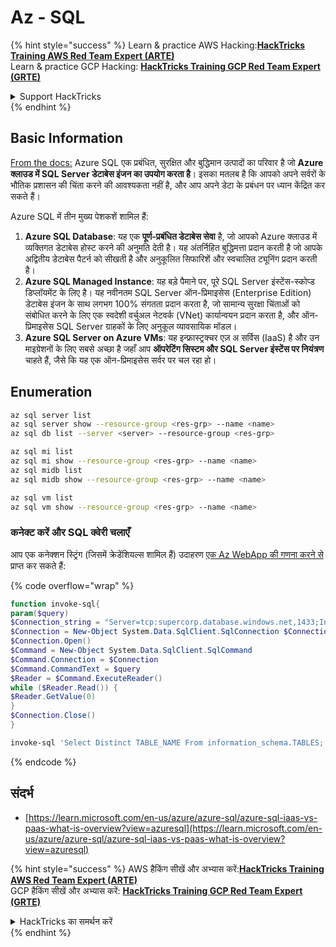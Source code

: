 # Az - SQL

{% hint style="success" %}
Learn & practice AWS Hacking:<img src="../../../.gitbook/assets/image (1) (1) (1) (1).png" alt="" data-size="line">[**HackTricks Training AWS Red Team Expert (ARTE)**](https://training.hacktricks.xyz/courses/arte)<img src="../../../.gitbook/assets/image (1) (1) (1) (1).png" alt="" data-size="line">\
Learn & practice GCP Hacking: <img src="../../../.gitbook/assets/image (2) (1).png" alt="" data-size="line">[**HackTricks Training GCP Red Team Expert (GRTE)**<img src="../../../.gitbook/assets/image (2) (1).png" alt="" data-size="line">](https://training.hacktricks.xyz/courses/grte)

<details>

<summary>Support HackTricks</summary>

* Check the [**subscription plans**](https://github.com/sponsors/carlospolop)!
* **Join the** 💬 [**Discord group**](https://discord.gg/hRep4RUj7f) or the [**telegram group**](https://t.me/peass) or **follow** us on **Twitter** 🐦 [**@hacktricks\_live**](https://twitter.com/hacktricks_live)**.**
* **Share hacking tricks by submitting PRs to the** [**HackTricks**](https://github.com/carlospolop/hacktricks) and [**HackTricks Cloud**](https://github.com/carlospolop/hacktricks-cloud) github repos.

</details>
{% endhint %}

## Basic Information

[From the docs:](https://learn.microsoft.com/en-us/azure/azure-sql/azure-sql-iaas-vs-paas-what-is-overview) Azure SQL एक प्रबंधित, सुरक्षित और बुद्धिमान उत्पादों का परिवार है जो **Azure क्लाउड में SQL Server डेटाबेस इंजन का उपयोग करता है**। इसका मतलब है कि आपको अपने सर्वरों के भौतिक प्रशासन की चिंता करने की आवश्यकता नहीं है, और आप अपने डेटा के प्रबंधन पर ध्यान केंद्रित कर सकते हैं।

Azure SQL में तीन मुख्य पेशकशें शामिल हैं:

1. **Azure SQL Database**: यह एक **पूर्ण-प्रबंधित डेटाबेस सेवा** है, जो आपको Azure क्लाउड में व्यक्तिगत डेटाबेस होस्ट करने की अनुमति देती है। यह अंतर्निहित बुद्धिमत्ता प्रदान करती है जो आपके अद्वितीय डेटाबेस पैटर्न को सीखती है और अनुकूलित सिफारिशें और स्वचालित ट्यूनिंग प्रदान करती है।
2. **Azure SQL Managed Instance**: यह बड़े पैमाने पर, पूरे SQL Server इंस्टेंस-स्कोप्ड डिप्लॉयमेंट के लिए है। यह नवीनतम SQL Server ऑन-प्रिमाइसेस (Enterprise Edition) डेटाबेस इंजन के साथ लगभग 100% संगतता प्रदान करता है, जो सामान्य सुरक्षा चिंताओं को संबोधित करने के लिए एक स्वदेशी वर्चुअल नेटवर्क (VNet) कार्यान्वयन प्रदान करता है, और ऑन-प्रिमाइसेस SQL Server ग्राहकों के लिए अनुकूल व्यावसायिक मॉडल।
3. **Azure SQL Server on Azure VMs**: यह इन्फ्रास्ट्रक्चर एज़ अ सर्विस (IaaS) है और उन माइग्रेशनों के लिए सबसे अच्छा है जहाँ आप **ऑपरेटिंग सिस्टम और SQL Server इंस्टेंस पर नियंत्रण** चाहते हैं, जैसे कि यह एक ऑन-प्रिमाइसेस सर्वर पर चल रहा हो।

## Enumeration
```bash
az sql server list
az sql server show --resource-group <res-grp> --name <name>
az sql db list --server <server> --resource-group <res-grp>

az sql mi list
az sql mi show --resource-group <res-grp> --name <name>
az sql midb list
az sql midb show --resource-group <res-grp> --name <name>

az sql vm list
az sql vm show --resource-group <res-grp> --name <name>
```
### कनेक्ट करें और SQL क्वेरी चलाएँ

आप एक कनेक्शन स्ट्रिंग (जिसमें क्रेडेंशियल्स शामिल हैं) उदाहरण [एक Az WebApp की गणना करने से](az-azure-app-service.md) प्राप्त कर सकते हैं:

{% code overflow="wrap" %}
```powershell
function invoke-sql{
param($query)
$Connection_string = "Server=tcp:supercorp.database.windows.net,1433;Initial Catalog=flag;Persist Security Info=False;User ID=db_read;Password=gAegH!324fAG!#1fht;MultipleActiveResultSets=False;Encrypt=True;TrustServerCertificate=False;Connection Timeout=30;"
$Connection = New-Object System.Data.SqlClient.SqlConnection $Connection_string
$Connection.Open()
$Command = New-Object System.Data.SqlClient.SqlCommand
$Command.Connection = $Connection
$Command.CommandText = $query
$Reader = $Command.ExecuteReader()
while ($Reader.Read()) {
$Reader.GetValue(0)
}
$Connection.Close()
}

invoke-sql 'Select Distinct TABLE_NAME From information_schema.TABLES;'
```
{% endcode %}

## संदर्भ

* [https://learn.microsoft.com/en-us/azure/azure-sql/azure-sql-iaas-vs-paas-what-is-overview?view=azuresql](https://learn.microsoft.com/en-us/azure/azure-sql/azure-sql-iaas-vs-paas-what-is-overview?view=azuresql)

{% hint style="success" %}
AWS हैकिंग सीखें और अभ्यास करें:<img src="../../../.gitbook/assets/image (1) (1) (1) (1).png" alt="" data-size="line">[**HackTricks Training AWS Red Team Expert (ARTE)**](https://training.hacktricks.xyz/courses/arte)<img src="../../../.gitbook/assets/image (1) (1) (1) (1).png" alt="" data-size="line">\
GCP हैकिंग सीखें और अभ्यास करें: <img src="../../../.gitbook/assets/image (2) (1).png" alt="" data-size="line">[**HackTricks Training GCP Red Team Expert (GRTE)**<img src="../../../.gitbook/assets/image (2) (1).png" alt="" data-size="line">](https://training.hacktricks.xyz/courses/grte)

<details>

<summary>HackTricks का समर्थन करें</summary>

* [**सदस्यता योजनाएँ**](https://github.com/sponsors/carlospolop) देखें!
* **हमारे** 💬 [**Discord समूह**](https://discord.gg/hRep4RUj7f) या [**टेलीग्राम समूह**](https://t.me/peass) में शामिल हों या **हमें** **Twitter** 🐦 [**@hacktricks\_live**](https://twitter.com/hacktricks_live)** पर फॉलो करें।**
* **हैकिंग ट्रिक्स साझा करें और** [**HackTricks**](https://github.com/carlospolop/hacktricks) और [**HackTricks Cloud**](https://github.com/carlospolop/hacktricks-cloud) गिटहब रिपोजिटरी में PR सबमिट करें।

</details>
{% endhint %}
